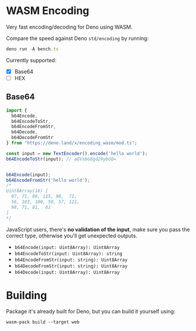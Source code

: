 
# WASM Encoding

Very fast encoding/decoding for Deno using WASM.

Compare the speed against Deno `std/encoding` by running:

```ts
deno run -A bench.ts
```

Currently supported:
- [x] Base64
- [ ] HEX 

## Base64


```ts
import {
  b64Encode,
  b64EncodeToStr,
  b64EncodeFromStr,
  b64Decode,
  b64DecodeFromStr
} from "https://deno.land/x/encoding_wasm/mod.ts";

const input = new TextEncoder().encode('hello world');
b64EncodeToStr(input); // aGVsbG8gd29ybGQ=


b64Encode(input);
b64EncodeFromStr('hello world');
/*
Uint8Array(16) [
  97, 71, 86, 115, 98,  71,
  56, 103, 100, 50, 57, 121,
  98, 71, 81,  61
] 
*/
```

JavaScript users, there's **no validation of the input**, make sure you pass the correct type, otherwise you'll get unexpected outputs.

- `b64Encode(input: Uint8Array): Uint8Array`
- `b64EncodeToStr(input: Uint8Array): string`
- `b64EncodeFromStr(input: string): Uint8Array`
- `b64DecodeFromStr(input: string): Uint8Array`
- `b64Decode(input: Uint8Array): Uint8Array`


# Building

Package it's already built for Deno, but you can build it yourself using:

```
wasm-pack build --target web 
```
